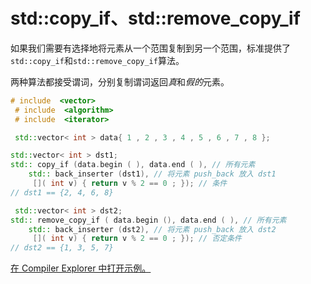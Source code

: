 # std::copy_if、std::remove_copy_if

如果我们需要有选择地将元素从一个范围复制到另一个范围，标准提供了`std::copy_if`和`std::remove_copy_if`算法。

两种算法都接受谓词，分别复制谓词返回*真*和*假的*元素。

```c++
# include  <vector>
 # include  <algorithm>
 # include  <iterator>

 std::vector< int > data{ 1 , 2 , 3 , 4 , 5 , 6 , 7 , 8 }; 

std::vector< int > dst1; 
std:: copy_if (data.begin ( ), data.end ( ), // 所有元素
    std:: back_inserter (dst1), // 将元素 push_back 放入 dst1
     []( int v) { return v % 2 == 0 ; }); // 条件
// dst1 == {2, 4, 6, 8}

 std::vector< int > dst2; 
std:: remove_copy_if ( data.begin (), data.end ( ), // 所有元素
    std:: back_inserter (dst2), // 将元素 push_back 放入 dst2
     []( int v) { return v % 2 == 0 ; }); // 否定条件
// dst2 == {1, 3, 5, 7}
```

[在 Compiler Explorer 中打开示例。](https://compiler-explorer.com/z/bYnhf54G5)